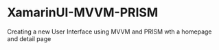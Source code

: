 # XamarinUI-MVVM-PRISM
Creating a new User Interface using MVVM and PRISM wth a homepage and detail page
